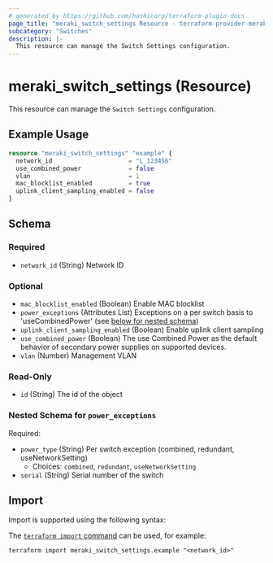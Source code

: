 ```yaml
---
# generated by https://github.com/hashicorp/terraform-plugin-docs
page_title: "meraki_switch_settings Resource - terraform-provider-meraki"
subcategory: "Switches"
description: |-
  This resource can manage the Switch Settings configuration.
---
```


# meraki_switch_settings (Resource)

This resource can manage the `Switch Settings` configuration.

## Example Usage

```terraform
resource "meraki_switch_settings" "example" {
  network_id                     = "L_123456"
  use_combined_power             = false
  vlan                           = 1
  mac_blocklist_enabled          = true
  uplink_client_sampling_enabled = false
}
```

<!-- schema generated by tfplugindocs -->
## Schema

### Required

- `network_id` (String) Network ID

### Optional

- `mac_blocklist_enabled` (Boolean) Enable MAC blocklist
- `power_exceptions` (Attributes List) Exceptions on a per switch basis to 'useCombinedPower' (see [below for nested schema](#nestedatt--power_exceptions))
- `uplink_client_sampling_enabled` (Boolean) Enable uplink client sampling
- `use_combined_power` (Boolean) The use Combined Power as the default behavior of secondary power supplies on supported devices.
- `vlan` (Number) Management VLAN

### Read-Only

- `id` (String) The id of the object

<a id="nestedatt--power_exceptions"></a>
### Nested Schema for `power_exceptions`

Required:

- `power_type` (String) Per switch exception (combined, redundant, useNetworkSetting)
  - Choices: `combined`, `redundant`, `useNetworkSetting`
- `serial` (String) Serial number of the switch

## Import

Import is supported using the following syntax:

The [`terraform import` command](https://developer.hashicorp.com/terraform/cli/commands/import) can be used, for example:

```shell
terraform import meraki_switch_settings.example "<network_id>"
```
